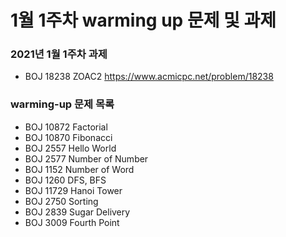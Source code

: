 # 1월 1주차 warming up 문제 및 과제

### 2021년 1월 1주차 과제 
- BOJ 18238 ZOAC2 https://www.acmicpc.net/problem/18238

### warming-up 문제 목록
- BOJ 10872 Factorial
- BOJ 10870 Fibonacci
- BOJ 2557 Hello World
- BOJ 2577 Number of Number
- BOJ 1152 Number of Word
- BOJ 1260 DFS, BFS
- BOJ 11729 Hanoi Tower
- BOJ 2750 Sorting
- BOJ 2839 Sugar Delivery
- BOJ 3009 Fourth Point
